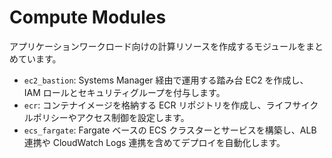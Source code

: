 # Compute Modules

アプリケーションワークロード向けの計算リソースを作成するモジュールをまとめています。

- `ec2_bastion`: Systems Manager 経由で運用する踏み台 EC2 を作成し、IAM ロールとセキュリティグループを付与します。
- `ecr`: コンテナイメージを格納する ECR リポジトリを作成し、ライフサイクルポリシーやアクセス制御を設定します。
- `ecs_fargate`: Fargate ベースの ECS クラスターとサービスを構築し、ALB 連携や CloudWatch Logs 連携を含めてデプロイを自動化します。
